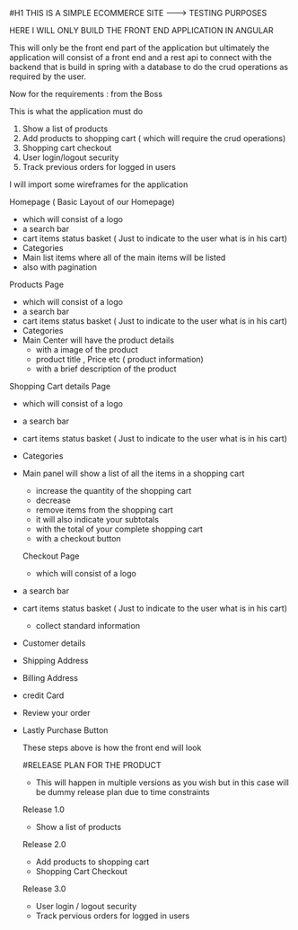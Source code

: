 #H1 THIS IS A SIMPLE ECOMMERCE SITE ---> TESTING PURPOSES

HERE I WILL ONLY BUILD THE FRONT END APPLICATION IN ANGULAR 

This will only be the front end part of the application but ultimately the application will consist of a front end and a rest api to connect with the backend that is build in 
spring with a database to do the crud operations as required by the user.

Now for the requirements : from the Boss

This is what the application must do
1. Show a list of products
2. Add products to shopping cart ( which will require the crud operations)
3. Shopping cart checkout
4. User login/logout security
5. Track previous orders for logged in users

I will import some wireframes for the application

Homepage ( Basic Layout of our Homepage)
- which will consist of a logo
- a search bar 
- cart items status basket ( Just to indicate to the user what is in his cart)
- Categories 
- Main list items where all of the main items will be listed
- also with pagination 

Products Page
- which will consist of a logo
- a search bar 
- cart items status basket ( Just to indicate to the user what is in his cart)
- Categories 
- Main Center will have the product details
  - with a image of the product
  - product title , Price etc ( product information)
  - with a brief description of the product

Shopping Cart details Page
  - which will consist of a logo
- a search bar 
- cart items status basket ( Just to indicate to the user what is in his cart)
- Categories 
- Main panel will show a list of all the items in a shopping cart
  - increase the quantity of the shopping cart
  - decrease 
  - remove items from the shopping cart
  - it will also indicate your subtotals
  - with the total of your complete shopping cart
  - with a checkout button
  
  Checkout Page
    - which will consist of a logo
- a search bar 
- cart items status basket ( Just to indicate to the user what is in his cart)
  - collect standard information 
- Customer details
- Shipping Address
- Billing Address
- credit Card
- Review your order
- Lastly Purchase Button
  
  
  These steps above is how the front end will look
  
  #RELEASE PLAN FOR THE PRODUCT
  -   This will happen in multiple versions as you wish but in this case will be dummy release plan due to time constraints
  
  Release 1.0
  - Show a list of products
  
  Release 2.0
   - Add products to shopping cart
   - Shopping Cart Checkout
  
  Release 3.0
    - User login / logout security
    - Track pervious orders for logged in users
   
  
  
  
  
  
  
  
  
  
  
  
  
  
  
  
  

